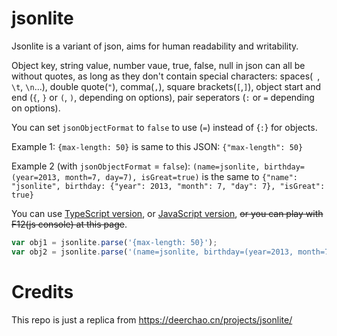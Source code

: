 # jsonlite

Jsonlite is a variant of json, aims for human readability and writability.

Object key, string value, number vaue, true, false, null in json can all be without quotes, as long as they don't contain special characters: spaces(` `, `\t`, `\n`...), double quote(`"`), comma(`,`), square brackets(`[`,`]`), object start and end (`{`, `}` or `(`, `)`, depending on options), pair seperators (`:` or `=` depending on options).

You can set `jsonObjectFormat` to `false` to use (`=`) instead of {`:`} for objects.

Example 1: `{max-length: 50}` is same to this JSON: `{"max-length": 50}`

Example 2 (with `jsonObjectFormat` = `false`): `(name=jsonlite, birthday=(year=2013, month=7, day=7), isGreat=true)` is the same to `{"name": "jsonlite", birthday: {"year": 2013, "month": 7, "day": 7}, "isGreat": true}`

You can use [TypeScript version](jsonlite.ts), or [JavaScript version](jsonlite.js), ~~or you can play with F12(js console) at this page~~.

```js
var obj1 = jsonlite.parse('{max-length: 50}');
var obj2 = jsonlite.parse('(name=jsonlite, birthday=(year=2013, month=7, date=7), isGreat=true)', false);
```

# Credits

This repo is just a replica from https://deerchao.cn/projects/jsonlite/
